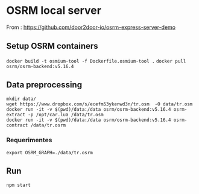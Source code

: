 # OSRM local server

From : https://github.com/door2door-io/osrm-express-server-demo

## Setup  OSRM containers


`docker build -t osmium-tool -f Dockerfile.osmium-tool .`
`docker pull osrm/osrm-backend:v5.16.4`


## Data preprocessing

```
mkdir data/
wget https://www.dropbox.com/s/ecefm53ykenwd3n/tr.osm  -O data/tr.osm
docker run -it -v $(pwd)/data:/data osrm/osrm-backend:v5.16.4 osrm-extract -p /opt/car.lua /data/tr.osm
docker run -it -v $(pwd)/data:/data osrm/osrm-backend:v5.16.4 osrm-contract /data/tr.osrm

```

### Requerimentes

`export OSRM_GRAPH=./data/tr.osrm`

## Run

```
npm start

```